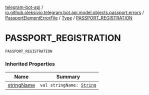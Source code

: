 [telegram-bot-api](../../../index.md) / [io.github.oleksivio.telegram.bot.api.model.objects.passport.errors](../../index.md) / [PassportElementErrorFile](../index.md) / [Type](index.md) / [PASSPORT_REGISTRATION](./-p-a-s-s-p-o-r-t_-r-e-g-i-s-t-r-a-t-i-o-n.md)

# PASSPORT_REGISTRATION

`PASSPORT_REGISTRATION`

### Inherited Properties

| Name | Summary |
|---|---|
| [stringName](string-name.md) | `val stringName: `[`String`](https://kotlinlang.org/api/latest/jvm/stdlib/kotlin/-string/index.html) |
